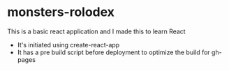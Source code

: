 # monsters-rolodex

This is a basic react application and I made this to learn React

* It's initiated using create-react-app
* It has a pre build script before deployment to optimize the build for gh-pages
